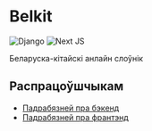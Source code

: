 Belkit
===

![Django](https://img.shields.io/badge/django-%23092E20.svg?style=for-the-badge&logo=django&logoColor=white)
![Next JS](https://img.shields.io/badge/Next-black?style=for-the-badge&logo=next.js&logoColor=white)

Беларуска-кітайскі анлайн слоўнік

## Распрацоўшчыкам

* [Падрабязней пра бэкенд](./backend/README.md)
* [Падрабязней пра франтэнд](./frontend/README.md)
